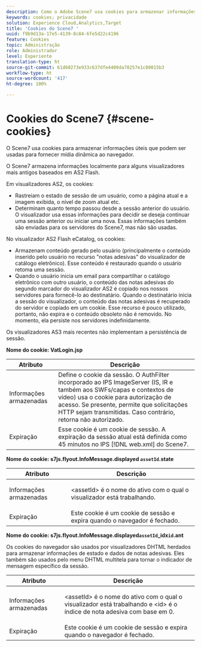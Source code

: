 ```yaml
---
description: Como o Adobe Scene7 usa cookies para armazenar informações úteis que podem ser usadas para entrega de dynamic media ao navegador.
keywords: cookies; privacidade
solution: Experience Cloud,Analytics,Target
title: 'Cookies do Scene7 '
uuid: f9b9d13a-17e5-4139-8c84-6fe5d22c4196
feature: Cookies
topic: Administração
role: Administrador
level: Experiente
translation-type: ht
source-git-commit: 61d60273e933c637dfe4400da78257e1c80015b3
workflow-type: ht
source-wordcount: '417'
ht-degree: 100%

---
```



# Cookies do Scene7 {#scene-cookies}

O Scene7 usa cookies para armazenar informações úteis que podem ser usadas para fornecer mídia dinâmica ao navegador.

O Scene7 armazena informações localmente para alguns visualizadores mais antigos baseados em AS2 Flash.

Em visualizadores AS2, os cookies:

* Rastreiam o estado de sessão de um usuário, como a página atual e a imagem exibida, o nível de zoom atual etc.
* Determinam quanto tempo passou desde a sessão anterior do usuário. O visualizador usa essas informações para decidir se deseja continuar uma sessão anterior ou iniciar uma nova. Essas informações também são enviadas para os servidores do Scene7, mas não são usadas.

No visualizador AS2 Flash eCatalog, os cookies:

* Armazenam conteúdo gerado pelo usuário (principalmente o conteúdo inserido pelo usuário no recurso &quot;notas adesivas&quot; do visualizador de catálogo eletrônico). Esse conteúdo é restaurado quando o usuário retoma uma sessão.
* Quando o usuário inicia um email para compartilhar o catálogo eletrônico com outro usuário, o conteúdo das notas adesivas do segundo marcador do visualizador AS2 é copiado nos nossos servidores para fornecê-lo ao destinatário. Quando o destinatário inicia a sessão do visualizador, o conteúdo das notas adesivas é recuperado do servidor e copiado em um cookie. Esse recurso é pouco utilizado, portanto, não expira e o conteúdo obsoleto não é removido. No momento, ela persiste nos servidores indefinidamente.

Os visualizadores AS3 mais recentes não implementam a persistência de sessão.

**Nome do cookie: VatLogin.jsp**

| Atributo | Descrição |
|---|---|
| Informações armazenadas | Define o cookie da sessão. O AuthFilter incorporado ao IPS ImageServer (IS, IR e também aos SWFs/capas e contextos de vídeo) usa o cookie para autorização de acesso. Se presente, permite que solicitações HTTP sejam transmitidas. Caso contrário, retorna não autorizado. |
| Expiração | Esse cookie é um cookie de sessão. A expiração da sessão atual está definida como 45 minutos no IPS [!DNL web.xml] do Scene7. |

**Nome do cookie: s7js.flyout.InfoMessage.displayed `assetId`.state**

<table id="table_6835D64C5D464A049F576621F2BE3FAD"> 
 <thead> 
  <tr> 
   <th colname="col1" class="entry"> Atributo </th> 
   <th colname="col2" class="entry"> Descrição </th> 
  </tr> 
 </thead>
 <tbody> 
  <tr> 
   <td colname="col1"> Informações armazenadas </td> 
   <td colname="col2"> <p>&lt;assetId&gt; é o nome do ativo com o qual o visualizador está trabalhando. </p> </td> 
  </tr> 
  <tr> 
   <td colname="col1"> Expiração </td> 
   <td colname="col2"> Este cookie é um cookie de sessão e expira quando o navegador é fechado. </td> 
  </tr> 
 </tbody> 
</table>

**Nome do cookie: s7js.flyout.InfoMessage.displayed`assetId`_idx`id`.ant**

Os cookies do navegador são usados por visualizadores DHTML herdados para armazenar informações de estado e dados de notas adesivas. Eles também são usados pelo menu DHTML multitela para tornar o indicador de mensagem específico da sessão.

<table id="table_8F6CC83D32D54BEE99884318AD126C98"> 
 <thead> 
  <tr> 
   <th colname="col1" class="entry"> Atributo </th> 
   <th colname="col2" class="entry"> Descrição </th> 
  </tr> 
 </thead>
 <tbody> 
  <tr> 
   <td colname="col1"> Informações armazenadas </td> 
   <td colname="col2"> <p> </p> <p> &lt;assetId&gt; é o nome do ativo com o qual o visualizador está trabalhando e &lt;id&gt; é o índice de nota adesiva com base em 0. </p> </td> 
  </tr> 
  <tr> 
   <td colname="col1"> Expiração </td> 
   <td colname="col2"> Este cookie é um cookie de sessão e expira quando o navegador é fechado. </td> 
  </tr> 
 </tbody> 
</table>

